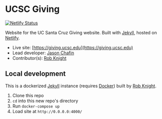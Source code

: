 # UCSC Giving

[![Netlify Status](https://api.netlify.com/api/v1/badges/d61a9267-041a-441a-b73e-2a7a2ef5d586/deploy-status)](https://app.netlify.com/sites/ucsc-giving/deploys)

Website for the UC Santa Cruz Giving website. Built with [Jekyll](https://jekyllrb.com), hosted on [Netlify](https://netlify.com).

- Live site: [https://giving.ucsc.edu](https://giving.ucsc.edu)
- Lead developer: [Jason Chafin](https://github.com/Herm71)
- Contributor(s): [Rob Knight](https://github.com/knice)

## Local development

This is a dockerized [Jekyll](https://jekyllrb.com/) instance (requires [Docker](https://www.docker.com/)) built by [Rob Knight](https://github.com/knice).

1. Clone this repo
2. `cd` into this new repo's directory
3. Run `docker-compose up`
4. Load site at `http://0.0.0.0:4000/`
